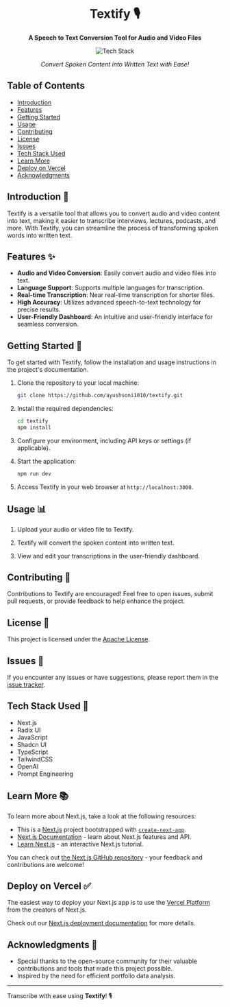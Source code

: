<h1 align="center">Textify 🎙️</h1>

<p align="center">
  <b>A Speech to Text Conversion Tool for Audio and Video Files</b>
</p>

<p align="center">
  <img src="https://img.shields.io/badge/Tech%20Stack-Next.js%20%7C%20TypeScript%20%7C%20OpenAI%20%7C%20Radix_UI%20%7C%20API's%20%7C%20TailwindCSS-0288d1.svg" alt="Tech Stack" />
</p>


<p align="center">
  <i>Convert Spoken Content into Written Text with Ease!</i>
</p>

## Table of Contents
- [Introduction](#introduction-)
- [Features](#features-)
- [Getting Started](#getting-started-)
- [Usage](#usage-)
- [Contributing](#contributing-)
- [License](#license-)
- [Issues](#issues-)
- [Tech Stack Used](#tech-stack-used-)
- [Learn More](#learn-more-)
- [Deploy on Vercel](#deploy-on-vercel-)
- [Acknowledgments](#acknowledgments-)

## Introduction 📝

Textify is a versatile tool that allows you to convert audio and video content into text, making it easier to transcribe interviews, lectures, podcasts, and more. With Textify, you can streamline the process of transforming spoken words into written text.

## Features ✨

- **Audio and Video Conversion**: Easily convert audio and video files into text.
- **Language Support**: Supports multiple languages for transcription.
- **Real-time Transcription**: Near real-time transcription for shorter files.
- **High Accuracy**: Utilizes advanced speech-to-text technology for precise results.
- **User-Friendly Dashboard**: An intuitive and user-friendly interface for seamless conversion.

## Getting Started 🚀

To get started with Textify, follow the installation and usage instructions in the project's documentation.

1. Clone the repository to your local machine:

   ```bash
   git clone https://github.com/ayushsoni1010/textify.git
   ```
2. Install the required dependencies:

   ```bash
   cd textify
   npm install
   ```
3. Configure your environment, including API keys or settings (if applicable).
4. Start the application:
   ```bash
   npm run dev
   ```
5. Access Textify in your web browser at `http://localhost:3000`.

## Usage 📊
1. Upload your audio or video file to Textify.

2. Textify will convert the spoken content into written text.

3. View and edit your transcriptions in the user-friendly dashboard.

## Contributing 🤝
Contributions to Textify are encouraged! Feel free to open issues, submit pull requests, or provide feedback to help enhance the project.

## License 📜
This project is licensed under the [Apache License](LICENSE).

## Issues 🐛

If you encounter any issues or have suggestions, please report them in the [issue tracker](https://github.com/ayushsoni1010/textify/issues).

## Tech Stack Used 💅

- Next.js
- Radix UI
- JavaScript
- Shadcn UI
- TypeScript
- TailwindCSS
- OpenAI
- Prompt Engineering

## Learn More 📚

To learn more about Next.js, take a look at the following resources:

- This is a [Next.js](https://nextjs.org/) project bootstrapped with [`create-next-app`](https://github.com/vercel/next.js/tree/canary/packages/create-next-app).
- [Next.js Documentation](https://nextjs.org/docs) - learn about Next.js features and API.
- [Learn Next.js](https://nextjs.org/learn) - an interactive Next.js tutorial.

You can check out [the Next.js GitHub repository](https://github.com/vercel/next.js/) - your feedback and contributions are welcome!

## Deploy on Vercel ✅

The easiest way to deploy your Next.js app is to use the [Vercel Platform](https://vercel.com/new?utm_medium=default-template&filter=next.js&utm_source=create-next-app&utm_campaign=create-next-app-readme) from the creators of Next.js.

Check out our [Next.js deployment documentation](https://nextjs.org/docs/deployment) for more details.

## Acknowledgments 🙏

- Special thanks to the open-source community for their valuable contributions and tools that made this project possible.
- Inspired by the need for efficient portfolio data analysis.

---

Transcribe with ease using **Textify**! 🎙️
